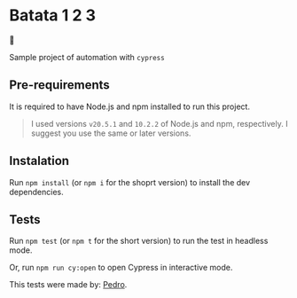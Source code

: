 # Batata 1 2 3

👋 

Sample project of automation with `cypress`

## Pre-requirements

It is required to have Node.js and npm installed to run this project.

> I used versions `v20.5.1` and `10.2.2` of Node.js and npm, respectively. I suggest you use the same or later versions.

## Instalation

Run `npm install` (or `npm i` for the shoprt version) to install the dev dependencies.

## Tests

Run `npm test` (or `npm t` for the short version) to run the test in headless mode.

Or, run `npm run cy:open` to open Cypress in interactive mode.


This tests were made by: [Pedro](https://github.com/PedroMoisesGusmao).